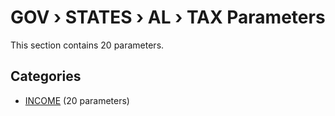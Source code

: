 # GOV › STATES › AL › TAX Parameters

This section contains 20 parameters.

## Categories

- [INCOME](income/index.md) (20 parameters)
